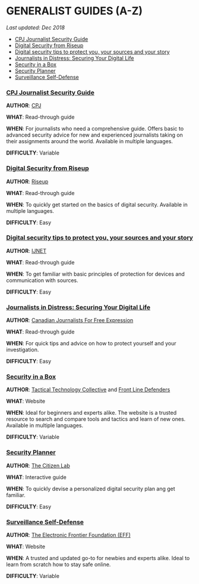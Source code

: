 # GENERALIST GUIDES (A-Z)

*Last updated: Dec 2018*


* [CPJ Journalist Security Guide](#cpj-journalist-security-guide)
* [Digital Security from Riseup](#digital-security-from-riseup)
* [Digital security tips to protect you, your sources and your story](#digital-security-tips-to-protect-you-your-sources-and-your-story)
* [Journalists in Distress: Securing Your Digital Life](#journalists-in-distress-securing-your-digital-life)
* [Security in a Box](#security-in-a-box)
* [Security Planner](#security-planner)
* [Surveillance Self-Defense](#surveillance-self-defense)


### **[CPJ Journalist Security Guide](https://cpj.org/reports/2012/04/journalist-security-guide.php)** 

**AUTHOR**: [CPJ](https://cpj.org/) 

**WHAT**: Read-through guide

**WHEN**: For journalists who need a comprehensive guide. Offers basic to advanced security advice for new and experienced journalists taking on their assignments around the world. Available in multiple languages. 

**DIFFICULTY**: Variable



### **[Digital Security from Riseup](https://riseup.net/en/security)** 

**AUTHOR**: [Riseup](https://riseup.net/en) 

**WHAT**: Read-through guide

**WHEN**: To quickly get started on the basics of digital security. Available in multiple languages. 

**DIFFICULTY**: Easy




### **[Digital security tips to protect you, your sources and your story](https://ijnet.org/en/story/digital-security-tips-protect-you-your-sources-and-your-story)** 

**AUTHOR**: [IJNET](https://ijnet.org/en) 

**WHAT**: Read-through guide

**WHEN**: To get familiar with basic principles of protection for devices and communication with sources. 

**DIFFICULTY**: Easy





### **[Journalists in Distress: Securing Your Digital Life](https://www.cjfe.org/journalists_in_distress_securing_your_digital_life)** 

**AUTHOR**: [Canadian Journalists For Free Expression](https://www.cjfe.org/) 

**WHAT**: Read-through guide

**WHEN**: For quick tips and advice on how to protect yourself and your investigation. 

**DIFFICULTY**: Easy





### **[Security in a Box](https://securityinabox.org/en/)** 

**AUTHOR**: [Tactical Technology Collective](https://tacticaltech.org/) and [Front Line Defenders](https://www.frontlinedefenders.org/)  

**WHAT**: Website

**WHEN**: Ideal for beginners and experts alike. The website is a trusted resource to search and compare tools and tactics and learn of new ones. Available in multiple languages. 

**DIFFICULTY**: Variable






### **[Security Planner](https://securityplanner.org/#/)** 

**AUTHOR**: [The Citizen Lab](https://citizenlab.ca/) 

**WHAT**: Interactive guide 

**WHEN**: To quickly devise a personalized digital security plan ang get familiar. 

**DIFFICULTY**: Easy






### **[Surveillance Self-Defense](https://ssd.eff.org/en)** 

**AUTHOR**: [The Electronic Frontier Foundation (EFF)](https://www.eff.org/) 

**WHAT**: Website

**WHEN**: A trusted and updated go-to for newbies and experts alike. Ideal to learn from scratch how to stay safe online.

**DIFFICULTY**: Variable
